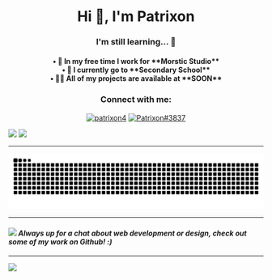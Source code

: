 <!-- ![logo](https://github.com/INFIINITY/INFIINITY/blob/main/image.png) -->
<h1 align="center">Hi 👋, I'm Patrixon</h1>
<h3 align="center">I'm still learning... 🧢</h3>

<!-- <img align="right" alt="coding" width="400" src="https://media.tenor.com/GfSX-u7VGM4AAAAC/coding.gif"> -->

<!-- <p align="left"> <img src="https://komarev.com/ghpvc/?username=infiinity&label=Profile%20views&color=0e75b6&style=flat" alt="infiinity" /> </p> -->

<h4 align="center"> • 🔭 In my free time I work for **Morstic Studio**<br>
  • 🏫 I currently go to **Secondary School**<br>
• 👨‍💻 All of my projects are available at **SOON**
  </h6>



<h3 align="center">Connect with me:</h3>
<p align="center">
<a href="https://twitter.com/patrixon4" target="blank"><img align="center" src="https://raw.githubusercontent.com/rahuldkjain/github-profile-readme-generator/master/src/images/icons/Social/twitter.svg" alt="patrixon4" height="30" width="40" /></a>
<a href="https://discord.gg/Patrixon#3837" target="blank"><img align="center" src="https://raw.githubusercontent.com/rahuldkjain/github-profile-readme-generator/master/src/images/icons/Social/discord.svg" alt="Patrixon#3837" height="30" width="40" /></a>
</p>

![](https://github-readme-stats.vercel.app/api?username=infiinity&theme=dracula&hide_border=true&show_icons=true&include_all_commits=true&count_private=true)
![](https://github-readme-stats.vercel.app/api/top-langs/?username=infiinity&langs_count=10&theme=dracula&hide_border=true&include_all_commits=true&count_private=true&layout=compact)

---  

![Snake animation](https://github.com/s-shemmee/s-shemmee/blob/output/github-contribution-grid-snake.svg)

---
#### <img src="https://media.giphy.com/media/lGhBlBMIN2XsEteTN3/giphy.gif" width="60"> <em><b>Always up for a chat about web development or design, check out some of my work on Github!</b> :)</em>
---
![](https://komarev.com/ghpvc/?username=infiinity&color=blueviolet)
